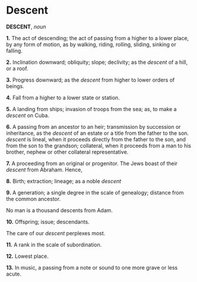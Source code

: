 # Descent

**DESCENT**, _noun_

**1.** The act of descending; the act of passing from a higher to a lower place, by any form of motion, as by walking, riding, rolling, sliding, sinking or falling.

**2.** Inclination downward; obliquity; slope; declivity; as the _descent_ of a hill, or a roof.

**3.** Progress downward; as the _descent_ from higher to lower orders of beings.

**4.** Fall from a higher to a lower state or station.

**5.** A landing from ships; invasion of troops from the sea; as, to make a _descent_ on Cuba.

**6.** A passing from an ancestor to an heir; transmission by succession or inheritance, as the _descent_ of an estate or a title from the father to the son. _descent_ is lineal, when it proceeds directly from the father to the son, and from the son to the grandson; collateral, when it proceeds from a man to his brother, nephew or other collateral representative.

**7.** A proceeding from an original or progenitor. The Jews boast of their _descent_ from Abraham. Hence,

**8.** Birth; extraction; lineage; as a noble _descent_

**9.** A generation; a single degree in the scale of genealogy; distance from the common ancestor.

No man is a thousand descents from Adam.

**10.** Offspring; issue; descendants.

The care of our _descent_ perplexes most.

**11.** A rank in the scale of subordination.

**12.** Lowest place.

**13.** In music, a passing from a note or sound to one more grave or less acute.